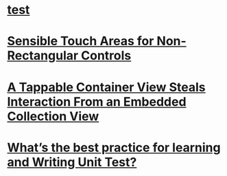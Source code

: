 # [test](https://api.github.com/repos/ahmedk92/QandA/issues/19)

# [Sensible Touch Areas for Non-Rectangular Controls](https://api.github.com/repos/ahmedk92/QandA/issues/3)

# [A Tappable Container View Steals Interaction From an Embedded Collection View](https://api.github.com/repos/ahmedk92/QandA/issues/2)

# [What’s the best practice for learning and Writing Unit Test?](https://api.github.com/repos/ahmedk92/QandA/issues/1)

